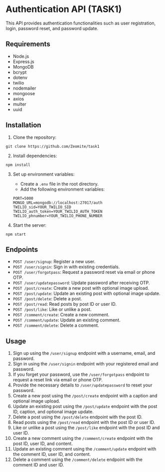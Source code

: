 
# Authentication API (TASK1)

This API provides authentication functionalities such as user registration, login, password reset, and password update.

## Requirements

- Node.js
- Express.js
- MongoDB
- bcrypt
- dotenv
- twilio
- nodemailer
- mongoose
- axios
- multer
- uuid

## Installation

1. Clone the repository:

```
git clone https://github.com/Zeomite/task1
```

2. Install dependencies:

```
npm install
```

3. Set up environment variables:

   - Create a `.env` file in the root directory.
   - Add the following environment variables:

   ```
   PORT=5000
   MONGO_URL=mongodb://localhost:27017/auth
   TWILIO_sid=YOUR_TWILIO_SID
   TWILIO_auth_token=YOUR_TWILIO_AUTH_TOKEN
   TWILIO_phnumber=YOUR_TWILIO_PHONE_NUMBER
   ```

4. Start the server:

```
npm start
```

## Endpoints

- `POST /user/signup`: Register a new user.
- `POST /user/signin`: Sign in with existing credentials.
- `POST /user/forgotpass`: Request a password reset via email or phone OTP.
- `POST /user/updatepassword`: Update password after receiving OTP.
- `POST /post/create`: Create a new post with optional image upload.
- `POST /post/update`: Update an existing post with optional image update.
- `POST /post/delete`: Delete a post.
- `POST /post/read`: Read posts by post ID or user ID.
- `POST /post/like`: Like or unlike a post.
- `POST /comment/create`: Create a new comment.
- `POST /comment/update`: Update an existing comment.
- `POST /comment/delete`: Delete a comment.

## Usage

1. Sign up using the `/user/signup` endpoint with a username, email, and password.
2. Sign in using the `/user/signin` endpoint with your registered email and password.
3. If you forget your password, use the `/user/forgotpass` endpoint to request a reset link via email or phone OTP.
4. Provide the necessary details to `/user/updatepassword` to reset your password.
5. Create a new post using the `/post/create` endpoint with a caption and optional image upload.
6. Update an existing post using the `/post/update` endpoint with the post ID, caption, and optional image update.
7. Delete a post using the `/post/delete` endpoint with the post ID.
8. Read posts using the `/post/read` endpoint with the post ID or user ID.
9. Like or unlike a post using the `/post/like` endpoint with the post ID and user ID.
10. Create a new comment using the `/comment/create` endpoint with the post ID, user ID, and content.
11. Update an existing comment using the `/comment/update` endpoint with the comment ID, user ID, and content.
12. Delete a comment using the `/comment/delete` endpoint with the comment ID and user ID.
